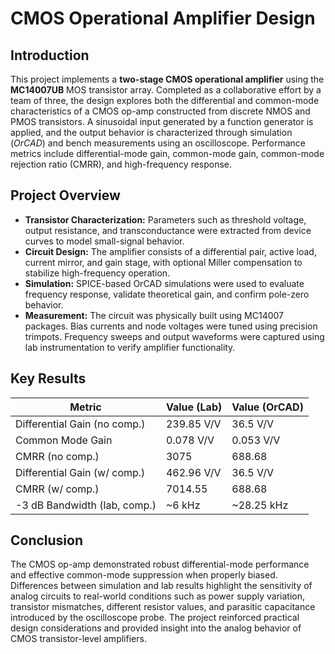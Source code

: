 # CMOS Operational Amplifier Design
## Introduction  
This project implements a **two-stage CMOS operational amplifier** using the **MC14007UB** MOS transistor array. Completed as a collaborative effort by a team of three, the design explores both the differential and common-mode characteristics of a CMOS op-amp constructed from discrete NMOS and PMOS transistors. A sinusoidal input generated by a function generator is applied, and the output behavior is characterized through simulation (*OrCAD*) and bench measurements using an oscilloscope. Performance metrics include differential-mode gain, common-mode gain, common-mode rejection ratio (CMRR), and high-frequency response.

## Project Overview  
- **Transistor Characterization:** Parameters such as threshold voltage, output resistance, and transconductance were extracted from device curves to model small-signal behavior.  
- **Circuit Design:** The amplifier consists of a differential pair, active load, current mirror, and gain stage, with optional Miller compensation to stabilize high-frequency operation.  
- **Simulation:** SPICE-based OrCAD simulations were used to evaluate frequency response, validate theoretical gain, and confirm pole-zero behavior.  
- **Measurement:** The circuit was physically built using MC14007 packages. Bias currents and node voltages were tuned using precision trimpots. Frequency sweeps and output waveforms were captured using lab instrumentation to verify amplifier functionality.  

## Key Results  
| Metric                          | Value (Lab)     | Value (OrCAD) |
|--------------------------------|------------------|----------------|
| Differential Gain (no comp.)   | 239.85 V/V       | 36.5 V/V       |
| Common Mode Gain               | 0.078 V/V        | 0.053 V/V      |
| CMRR (no comp.)                | 3075             | 688.68         |
| Differential Gain (w/ comp.)   | 462.96 V/V       | 36.5 V/V       |
| CMRR (w/ comp.)                | 7014.55          | 688.68         |
| -3 dB Bandwidth (lab, comp.)   | ~6 kHz           | ~28.25 kHz     |

## Conclusion  
The CMOS op-amp demonstrated robust differential-mode performance and effective common-mode suppression when properly biased. Differences between simulation and lab results highlight the sensitivity of analog circuits to real-world conditions such as power supply variation, transistor mismatches, different resistor values, and parasitic capacitance introduced by the oscilloscope probe. The project reinforced practical design considerations and provided insight into the analog behavior of CMOS transistor-level amplifiers.
